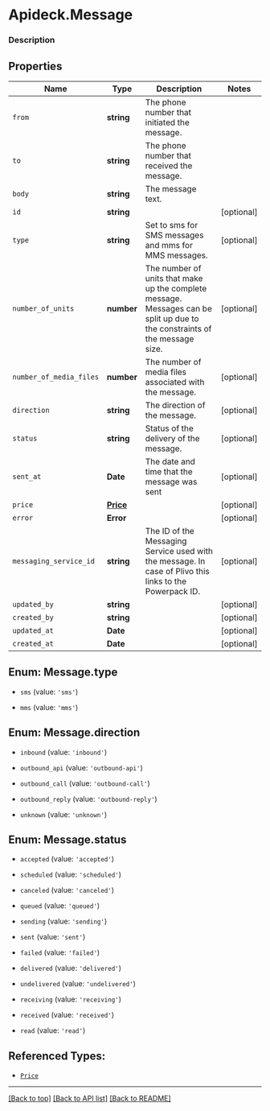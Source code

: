 # Apideck.Message

### Description

## Properties
Name | Type | Description | Notes
------------ | ------------- | ------------- | -------------
`from` | **string** | The phone number that initiated the message. | 
`to` | **string** | The phone number that received the message. | 
`body` | **string** | The message text. | 
`id` | **string** |  | [optional] 
`type` | **string** | Set to sms for SMS messages and mms for MMS messages. | [optional] 
`number_of_units` | **number** | The number of units that make up the complete message. Messages can be split up due to the constraints of the message size. | [optional] 
`number_of_media_files` | **number** | The number of media files associated with the message. | [optional] 
`direction` | **string** | The direction of the message. | [optional] 
`status` | **string** | Status of the delivery of the message. | [optional] 
`sent_at` | **Date** | The date and time that the message was sent | [optional] 
`price` | [**Price**](Price.md) |  | [optional] 
`error` | **Error** |  | [optional] 
`messaging_service_id` | **string** | The ID of the Messaging Service used with the message. In case of Plivo this links to the Powerpack ID. | [optional] 
`updated_by` | **string** |  | [optional] 
`created_by` | **string** |  | [optional] 
`updated_at` | **Date** |  | [optional] 
`created_at` | **Date** |  | [optional] 





<a name="MessageType"></a>
## Enum: Message.type


* `sms` (value: `'sms'`)

* `mms` (value: `'mms'`)




<a name="MessageDirection"></a>
## Enum: Message.direction


* `inbound` (value: `'inbound'`)

* `outbound_api` (value: `'outbound-api'`)

* `outbound_call` (value: `'outbound-call'`)

* `outbound_reply` (value: `'outbound-reply'`)

* `unknown` (value: `'unknown'`)




<a name="MessageStatus"></a>
## Enum: Message.status


* `accepted` (value: `'accepted'`)

* `scheduled` (value: `'scheduled'`)

* `canceled` (value: `'canceled'`)

* `queued` (value: `'queued'`)

* `sending` (value: `'sending'`)

* `sent` (value: `'sent'`)

* `failed` (value: `'failed'`)

* `delivered` (value: `'delivered'`)

* `undelivered` (value: `'undelivered'`)

* `receiving` (value: `'receiving'`)

* `received` (value: `'received'`)

* `read` (value: `'read'`)




## Referenced Types:










* [`Price`](Price.md)







---

[[Back to top]](#) [[Back to API list]](../../../../README.md#documentation-for-api-endpoints) [[Back to README]](../../../../README.md)


